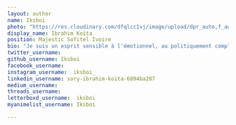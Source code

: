 ```yaml
---
layout: author
name: Iksboi
photo: "https://res.cloudinary.com/dfqlcc1vj/image/upload/dpr_auto,f_auto,q_auto,t_Profile/v1714333851/authors/iksboi_oqhlxu.jpg"
display_name: Ibrahim Koïta
position: Majestic Sofitel Ivoire
bio: "Je suis un esprit sensible à l'émotionnel, au politiquement complexe, au gothique, à la désolation et au désespoir de l'être humain face à des entités inatteignables. D'où mon amour inconditionnel pour la dark fantasy, le romantisme noir et les films racontant plus qu'une histoire, mes thématiques de prédilection sont: la mort, la folie, la guerre, l'obscur et l'absurde. Je suis aussi étudiant à mes heures perdues !"
twitter_username:   
github_username: Iksboi   
facebook_username:  
instagram_username:  iksboi_
linkedin_username: sory-ibrahim-koïta-6894ba207
medium_username: 
threads_username:  
letterboxd_username:  iksboi
myanimelist_username: Iksboi

---
```



